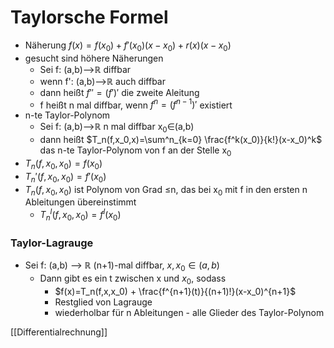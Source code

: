# Taylorsche Formel
+ Näherung $f(x)=f(x_0)+f'(x_0)(x-x_0)+r(x)(x-x_0)$
+ gesucht sind höhere Näherungen
	+ Sei f: (a,b)-->ℝ diffbar
	+ wenn f': (a,b)-->ℝ auch diffbar
	+ dann heißt $f''=(f')'$ die zweite Aleitung
	+ f heißt n mal diffbar, wenn $f^n=(f^{n-1})'$ existiert
+ n-te Taylor-Polynom
	+ Sei f: (a,b)-->ℝ  n mal diffbar x<sub>0</sub>∈(a,b)
	+ dann heißt $T_n(f,x_0,x)=\sum^n_{k=0} \frac{f^k(x_0)}{k!}(x-x_0)^k$ das n-te Taylor-Polynom von f an der Stelle x<sub>0</sub>
+ $T_n(f,x_0,x_0)=f(x_0)$
+ $T_n'(f,x_0,x_0)=f'(x_0)$
+  $T_n(f,x_0,x_0)$ ist Polynom von Grad ≤n, das bei  x<sub>0</sub> mit f in den ersten n Ableitungen übereinstimmt
	+ $T_n^l(f,x_0,x_0)=f^l(x_0)$

### Taylor-Lagrauge
+ Sei f: (a,b) --> ℝ (n+1)-mal diffbar, $x,x_0∈(a,b)$
	+ Dann gibt es ein t zwischen x und $x_0$, sodass
		+ $f(x)=T_n(f,x,x_0) + \frac{f^{n+1}(t)}{(n+1)!}(x-x_0)^{n+1}$
		+ Restglied von Lagrauge
		+ wiederholbar für n Ableitungen - alle Glieder des Taylor-Polynom

[[Differentialrechnung]]